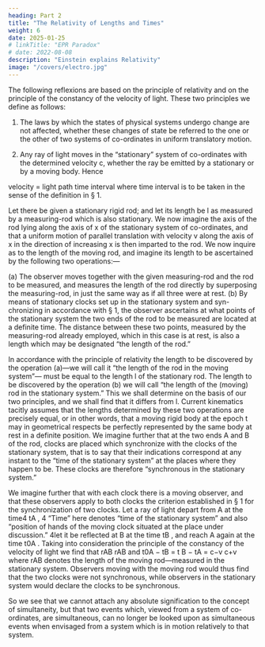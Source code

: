 ```yaml
---
heading: Part 2
title: "The Relativity of Lengths and Times"
weight: 6
date: 2025-01-25
# linkTitle: "EPR Paradox"
# date: 2022-08-08
description: "Einstein explains Relativity"
image: "/covers/electro.jpg"
---
```



The following reflexions are based on the principle of relativity and on the
principle of the constancy of the velocity of light. These two principles we
define as follows:

1. The laws by which the states of physical systems undergo change are not
affected, whether these changes of state be referred to the one or the other of
two systems of co-ordinates in uniform translatory motion.

2. Any ray of light moves in the “stationary” system of co-ordinates with
the determined velocity c, whether the ray be emitted by a stationary or by a
moving body. Hence

velocity =
light path
time interval
where time interval is to be taken in the sense of the definition in § 1.

Let there be given a stationary rigid rod; and let its length be l as measured
by a measuring-rod which is also stationary. We now imagine the axis of the
rod lying along the axis of x of the stationary system of co-ordinates, and that
a uniform motion of parallel translation with velocity v along the axis of x in
the direction of increasing x is then imparted to the rod. We now inquire as to
the length of the moving rod, and imagine its length to be ascertained by the
following two operations:—

(a) The observer moves together with the given measuring-rod and the rod
to be measured, and measures the length of the rod directly by superposing the
measuring-rod, in just the same way as if all three were at rest.
(b) By means of stationary clocks set up in the stationary system and syn-
chronizing in accordance with § 1, the observer ascertains at what points of the
stationary system the two ends of the rod to be measured are located at a definite
time. The distance between these two points, measured by the measuring-rod
already employed, which in this case is at rest, is also a length which may be
designated “the length of the rod.”

In accordance with the principle of relativity the length to be discovered by
the operation (a)—we will call it “the length of the rod in the moving system”—
must be equal to the length l of the stationary rod.
The length to be discovered by the operation (b) we will call “the length
of the (moving) rod in the stationary system.” This we shall determine on the
basis of our two principles, and we shall find that it differs from l.
Current kinematics tacitly assumes that the lengths determined by these two
operations are precisely equal, or in other words, that a moving rigid body at
the epoch t may in geometrical respects be perfectly represented by the same
body at rest in a definite position.
We imagine further that at the two ends A and B of the rod, clocks are
placed which synchronize with the clocks of the stationary system, that is to say
that their indications correspond at any instant to the “time of the stationary
system” at the places where they happen to be. These clocks are therefore
“synchronous in the stationary system.”

We imagine further that with each clock there is a moving observer, and
that these observers apply to both clocks the criterion established in § 1 for the
synchronization of two clocks. Let a ray of light depart from A at the time4 tA ,
4 “Time” here denotes “time of the stationary system” and also “position of hands of the
moving clock situated at the place under discussion.”
4let it be reflected at B at the time tB , and reach A again at the time t0A . Taking
into consideration the principle of the constancy of the velocity of light we find
that
rAB
rAB
and t0A − tB =
t B − tA =
c−v
c+v
where rAB denotes the length of the moving rod—measured in the stationary
system. Observers moving with the moving rod would thus find that the two
clocks were not synchronous, while observers in the stationary system would
declare the clocks to be synchronous.

So we see that we cannot attach any absolute signification to the concept of
simultaneity, but that two events which, viewed from a system of co-ordinates,
are simultaneous, can no longer be looked upon as simultaneous events when
envisaged from a system which is in motion relatively to that system.

